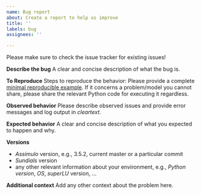 ```yaml
---
name: Bug report
about: Create a report to help us improve
title: ''
labels: bug
assignees: ''

---
```


Please make sure to check the issue tracker for existing issues!

**Describe the bug**
A clear and concise description of what the bug is.

**To Reproduce**
Steps to reproduce the behavior: Please provide a complete [minimal reproducible example](https://en.wikipedia.org/wiki/Minimal_reproducible_example).
If it concerns a problem/model you cannot share, please share the relevant Python code for executing it regardless.

**Observed behavior**
Please describe observed issues and provide error messages and log output in _cleartext_.

**Expected behavior**
A clear and concise description of what you expected to happen and why.

**Versions**
 -  *Assimulo* version, e.g., 3.5.2, current master or a particular commit
 - *Sundials* version
 - any other relevant information about your environment, e.g., *Python version*, *OS*, *superLU* version, ...

**Additional context**
Add any other context about the problem here.
